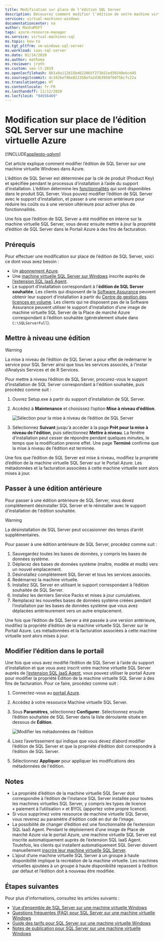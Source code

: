 ```yaml
---
title: Modification sur place de l’édition SQL Server
description: Découvrez comment modifier l’édition de votre machine virtuelle SQL Server dans Azure afin de réduire les coûts ou mettre à niveau pour activer davantage de fonctionnalités.
services: virtual-machines-windows
documentationcenter: na
author: MashaMSFT
tags: azure-resource-manager
ms.service: virtual-machines-sql
ms.topic: how-to
ms.tgt_pltfrm: vm-windows-sql-server
ms.workload: iaas-sql-server
ms.date: 01/14/2020
ms.author: mathoma
ms.reviewer: jroth
ms.custom: seo-lt-2019
ms.openlocfilehash: 801a9a112615bd6220b5f273b51ed39248ebcd45
ms.sourcegitcommit: dc342bef86e822358efe2d363958f6075bcfc22a
ms.translationtype: HT
ms.contentlocale: fr-FR
ms.lasthandoff: 11/12/2020
ms.locfileid: "94556469"
---
```

# <a name="in-place-change-of-sql-server-edition-on-azure-vm"></a>Modification sur place de l’édition SQL Server sur une machine virtuelle Azure
[!INCLUDE[appliesto-sqlvm](../../includes/appliesto-sqlvm.md)]

Cet article explique comment modifier l’édition de SQL Server sur une machine virtuelle Windows dans Azure. 

L’édition de SQL Server est déterminée par la clé de produit (Product Key) et spécifiée pendant le processus d’installation à l’aide du support d’installation. L’édition détermine les [fonctionnalités](/sql/sql-server/editions-and-components-of-sql-server-2017) qui sont disponibles dans le produit SQL Server. Vous pouvez modifier l’édition de SQL Server avec le support d’installation, et passer à une version antérieure pour réduire les coûts ou à une version ultérieure pour activer plus de fonctionnalités.

Une fois que l’édition de SQL Server a été modifiée en interne sur la machine virtuelle SQL Server, vous devez ensuite mettre à jour la propriété d’édition de SQL Server dans le Portail Azure à des fins de facturation. 

## <a name="prerequisites"></a>Prérequis

Pour effectuer une modification sur place de l’édition de SQL Server, voici ce dont vous avez besoin : 

- Un [abonnement Azure](https://azure.microsoft.com/free/).
- Une [machine virtuelle SQL Server sur Windows](./create-sql-vm-portal.md) inscrite auprès de [l’extension SQL IaaS Agent](sql-agent-extension-manually-register-single-vm.md).
- Le support d’installation correspondant à l’**édition de SQL Server souhaitée**. Les clients qui disposent de la [Software Assurance](https://www.microsoft.com/licensing/licensing-programs/software-assurance-default) peuvent obtenir leur support d’installation à partir du [Centre de gestion des licences en volume](https://www.microsoft.com/Licensing/servicecenter/default.aspx). Les clients qui ne disposent pas de la Software Assurance peuvent utiliser le support d’installation d’une image de machine virtuelle SQL Server de la Place de marché Azure correspondant à l’édition souhaitée (généralement située dans `C:\SQLServerFull`). 


## <a name="upgrade-an-edition"></a>Mettre à niveau une édition

> [!WARNING]
> La mise à niveau de l’édition de SQL Server a pour effet de redémarrer le service pour SQL Server ainsi que tous les services associés, à l’instar d’Analysis Services et de R Services. 

Pour mettre à niveau l’édition de SQL Server, procurez-vous le support d’installation de SQL Server correspondant à l'édition souhaitée, puis procédez comme suit :

1. Ouvrez Setup.exe à partir du support d’installation de SQL Server. 
1. Accédez à **Maintenance** et choisissez l’option **Mise à niveau d’édition**. 

   ![Sélection pour la mise à niveau de l’édition de SQL Server](./media/change-sql-server-edition/edition-upgrade.png)

1. Sélectionnez **Suivant** jusqu'à accéder à la page **Prêt pour la mise à niveau de l'édition**, puis sélectionnez **Mettre à niveau**. La fenêtre d’installation peut cesser de répondre pendant quelques minutes, le temps que la modification prenne effet. Une page **Terminé** confirme que la mise à niveau de l’édition est terminée. 

Une fois que l’édition de SQL Server est mise à niveau, modifiez la propriété d’édition de la machine virtuelle SQL Server sur le Portail Azure. Les métadonnées et la facturation associées à cette machine virtuelle sont alors mises à jour.

## <a name="downgrade-an-edition"></a>Passer à une édition antérieure

Pour passer à une édition antérieure de SQL Server, vous devez complètement désinstaller SQL Server et le réinstaller avec le support d’installation de l'édition souhaitée. 

> [!WARNING]
> La désinstallation de SQL Server peut occasionner des temps d’arrêt supplémentaires. 

Pour passer à une édition antérieure de SQL Server, procédez comme suit :

1. Sauvegardez toutes les bases de données, y compris les bases de données système. 
1. Déplacez des bases de données système (maître, modèle et msdb) vers un nouvel emplacement. 
1. Désinstallez complètement SQL Server et tous les services associés. 
1. Redémarrez la machine virtuelle. 
1. Installez SQL Server en utilisant le support correspondant à l’édition souhaitée de SQL Server.
1. Installez les derniers Service Packs et mises à jour cumulatives.  
1. Remplacez les nouvelles bases de données système créées pendant l’installation par les bases de données système que vous avez déplacées antérieurement vers un autre emplacement. 

Une fois que l’édition de SQL Server a été passée à une version antérieure, modifiez la propriété d’édition de la machine virtuelle SQL Server sur le Portail Azure. Les métadonnées et la facturation associées à cette machine virtuelle sont alors mises à jour.

## <a name="change-edition-in-portal"></a>Modifier l’édition dans le portail 

Une fois que vous avez modifié l’édition de SQL Server à l’aide du support d’installation et que vous avez inscrit votre machine virtuelle SQL Server auprès de [l’extension SQL IaaS Agent](sql-agent-extension-manually-register-single-vm.md), vous pouvez utiliser le portail Azure pour modifier la propriété Édition de la machine virtuelle SQL Server à des fins de facturation. Pour ce faire, procédez comme suit : 

1. Connectez-vous au [portail Azure](https://portal.azure.com). 
1. Accédez à votre ressource Machine virtuelle SQL Server. 
1. Sous **Paramètres**, sélectionnez **Configurer**. Sélectionnez ensuite l’édition souhaitée de SQL Server dans la liste déroulante située en dessous de **Édition**. 

   ![Modifier les métadonnées de l'édition](./media/change-sql-server-edition/edition-change-in-portal.png)

1. Lisez l’avertissement qui indique que vous devez d’abord modifier l’édition de SQL Server et que la propriété d’édition doit correspondre à l’édition de SQL Server. 
1. Sélectionnez **Appliquer** pour appliquer les modifications des métadonnées de l'édition. 


## <a name="remarks"></a>Notes

- La propriété d’édition de la machine virtuelle SQL Server doit correspondre à l’édition de l’instance SQL Server installée pour toutes les machines virtuelles SQL Server, y compris les types de licence « paiement à l’utilisation » et BYOL (apportez votre propre licence).
- Si vous supprimez votre ressource de machine virtuelle SQL Server, vous revenez au paramètre d'édition codé en dur de l’image.
- La possibilité de changer d’édition est une fonctionnalité de l’extension SQL IaaS Agent. Pendant le déploiement d’une image de Place de marché Azure via le portail Azure, une machine virtuelle SQL Server est inscrite automatiquement auprès de l’extension SQL IaaS Agent. Toutefois, les clients qui installent automatiquement SQL Server doivent manuellement [inscrire leur machine virtuelle SQL Server](sql-agent-extension-manually-register-single-vm.md).
- L’ajout d’une machine virtuelle SQL Server à un groupe à haute disponibilité implique la recréation de la machine virtuelle. Les machines virtuelles ajoutées à un groupe à haute disponibilité repassent à l’édition par défaut et l’édition doit à nouveau être modifiée.

## <a name="next-steps"></a>Étapes suivantes

Pour plus d’informations, consultez les articles suivants : 

* [Vue d’ensemble de SQL Server sur une machine virtuelle Windows](sql-server-on-azure-vm-iaas-what-is-overview.md)
* [Questions fréquentes (FAQ) pour SQL Server sur une machine virtuelle Windows](frequently-asked-questions-faq.md)
* [Guide des tarifs pour SQL Server sur une machine virtuelle Windows](pricing-guidance.md)
* [Notes de publication pour SQL Server sur une machine virtuelle Windows](doc-changes-updates-release-notes.md)